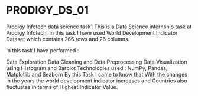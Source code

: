 # PRODIGY_DS_01
Prodigy Infotech data science task1
This is a Data Science internship task at Prodigy Infotech. In this task I have used World Development Indicator Dataset which contains 266 rows and 26 columns.

In this task I have performed :

Data Exploration
Data Cleaning and Data Preprocessing
Data Visualization using Histogram and Barplot
Technologies used : NumPy, Pandas, Matplotlib and Seaborn By this Task I came to know that With the changes in the years the world development indicator increases and Countries also fluctuates in terms of Highest Indicator Value.
